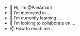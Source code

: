 - 👋 Hi, I’m @PaeAmarit
- 👀 I’m interested in ...
- 🌱 I’m currently learning ...
- 💞️ I’m looking to collaborate on ...
- 📫 How to reach me ...

<!---
PaeAmarit/PaeAmarit is a ✨ special ✨ repository because its `README.md` (this file) appears on your GitHub profile.
You can click the Preview link to take a look at your changes.
--->
